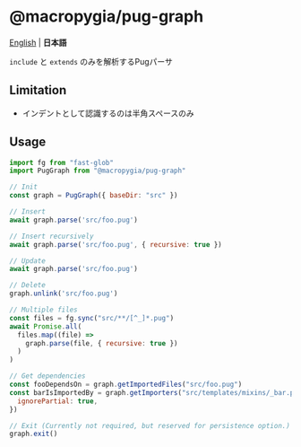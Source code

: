 # @macropygia/pug-graph

[English](README.md) | **日本語**

`include` と `extends` のみを解析するPugパーサ

## Limitation

- インデントとして認識するのは半角スペースのみ

## Usage

```js
import fg from "fast-glob"
import PugGraph from "@macropygia/pug-graph"

// Init
const graph = PugGraph({ baseDir: "src" })

// Insert
await graph.parse('src/foo.pug')

// Insert recursively
await graph.parse('src/foo.pug', { recursive: true })

// Update
await graph.parse('src/foo.pug')

// Delete
graph.unlink('src/foo.pug')

// Multiple files
const files = fg.sync("src/**/[^_]*.pug")
await Promise.all(
  files.map((file) =>
    graph.parse(file, { recursive: true })
  )
)

// Get dependencies
const fooDependsOn = graph.getImportedFiles("src/foo.pug")
const barIsImportedBy = graph.getImporters("src/templates/mixins/_bar.pug", {
  ignorePartial: true,
})

// Exit (Currently not required, but reserved for persistence option.)
graph.exit()
```
